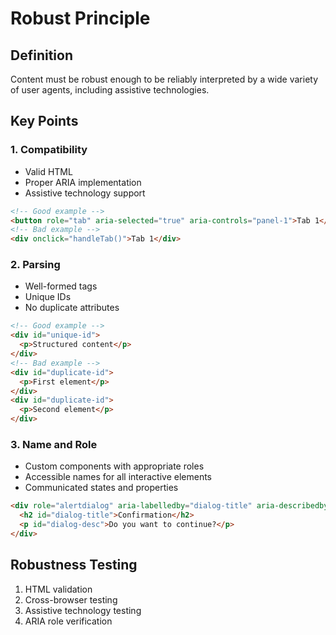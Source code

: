 # Robust Principle

## Definition

Content must be robust enough to be reliably interpreted by a wide variety of user agents, including assistive technologies.

## Key Points

### 1. Compatibility

- Valid HTML
- Proper ARIA implementation
- Assistive technology support

```html
<!-- Good example -->
<button role="tab" aria-selected="true" aria-controls="panel-1">Tab 1</button>
<!-- Bad example -->
<div onclick="handleTab()">Tab 1</div>
```

### 2. Parsing

- Well-formed tags
- Unique IDs
- No duplicate attributes

```html
<!-- Good example -->
<div id="unique-id">
  <p>Structured content</p>
</div>
<!-- Bad example -->
<div id="duplicate-id">
  <p>First element</p>
</div>
<div id="duplicate-id">
  <p>Second element</p>
</div>
```

### 3. Name and Role

- Custom components with appropriate roles
- Accessible names for all interactive elements
- Communicated states and properties

```html
<div role="alertdialog" aria-labelledby="dialog-title" aria-describedby="dialog-desc">
  <h2 id="dialog-title">Confirmation</h2>
  <p id="dialog-desc">Do you want to continue?</p>
</div>
```

## Robustness Testing

1. HTML validation
2. Cross-browser testing
3. Assistive technology testing
4. ARIA role verification
